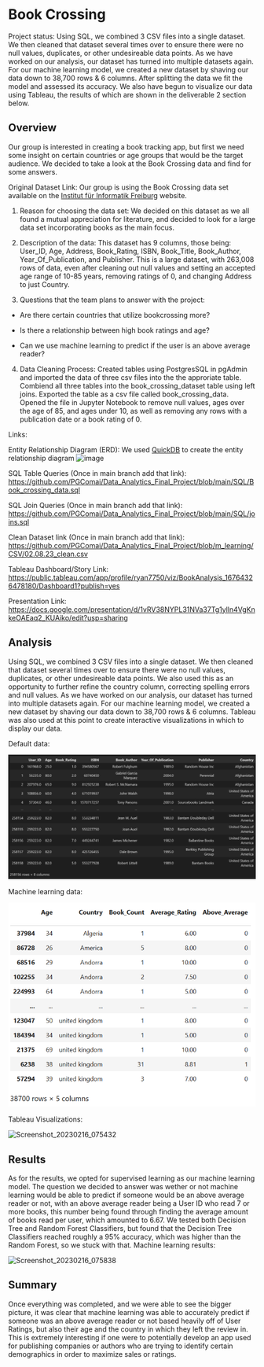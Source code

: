 # Book Crossing

Project status: Using SQL, we combined 3 CSV files into a single dataset. We then cleaned that dataset several times over to ensure there were no null values, duplicates, or other undesireable data points. As we have worked on our analysis, our dataset has turned into multiple datasets again. For our machine learning model, we created a new dataset by shaving our data down to 38,700 rows & 6 columns. After splitting the data we fit the model and assessed its accuracy. We also have begun to visualize our data using Tableau, the results of which are shown in the deliverable 2 section below.

## Overview

Our group is interested in creating a book tracking app, but first we need some insight on certain countries or age groups that would be the target audience. We decided to take a look at the Book Crossing data and find for some answers.

Original Dataset Link: Our group is using the Book Crossing data set available on the [Institut für Informatik Freiburg](http://www2.informatik.uni-freiburg.de/~cziegler/BX/) website.  
    
1. Reason for choosing the data set: We decided on this dataset as we all found a mutual appreciation for literature, and decided to look for a large       data set incorporating books as the main focus.
2. Description of the data: This dataset has 9 columns, those being: User_ID, Age, Address, Book_Rating, ISBN, Book_Title, Book_Author,     Year_Of_Publication, and Publisher. This is a large dataset, with 263,008 rows of data, even after cleaning out null values and setting an accepted age range of 10-85 years, removing ratings of 0, and changing Address to just Country.

3. Questions that the team plans to answer with the project: 

- Are there certain countries that utilize bookcrossing more?

- Is there a relationship between high book ratings and age?

- Can we use machine learning to predict if the user is an above average reader?

4. Data Cleaning Process: 
Created tables using PostgresSQL in pgAdmin and imported the data of three csv files into the the approriate table. Combiend all three tables into the book_crossing_dataset table using left joins. Exported the table as a csv file called book_crossing_data. Opened the file in Jupyter Notebook to remove null values, ages over the age of 85, and ages under 10, as well as removing any rows with a publication date or a book rating of 0.

Links:

Entity Relationship Diagram (ERD):
We used [QuickDB](https://app.quickdatabasediagrams.com/#/) to create the entity relationship diagram
![image](https://user-images.githubusercontent.com/29783071/217999397-93cef473-1dcb-4e74-ab40-4d0a90aacbcc.png)

SQL Table Queries (Once in main branch add that link): https://github.com/PGComai/Data_Analytics_Final_Project/blob/main/SQL/Book_crossing_data.sql

SQL Join Queries (Once in main branch add that link): https://github.com/PGComai/Data_Analytics_Final_Project/blob/main/SQL/joins.sql

Clean Dataset link (Once in main branch add that link): https://github.com/PGComai/Data_Analytics_Final_Project/blob/m_learning/CSV/02.08.23_clean.csv

Tableau Dashboard/Story Link: https://public.tableau.com/app/profile/ryan7750/viz/BookAnalysis_16764326478180/Dashboard1?publish=yes

Presentation Link: https://docs.google.com/presentation/d/1vRV38NYPL31NVa37Tg1ylln4VgKnkeOAEaq2_KUAiko/edit?usp=sharing 

## Analysis

Using SQL, we combined 3 CSV files into a single dataset. We then cleaned that dataset several times over to ensure there were no null values, duplicates, or other undesireable data points. We also used this as an opportunity to further refine the country column, correcting spelling errors and null values. As we have worked on our analysis, our dataset has turned into multiple datasets again. For our machine learning model, we created a new dataset by shaving our data down to 38,700 rows & 6 columns. Tableau was also used at this point to create interactive visualizations in which to display our data.

Default data:

![image](Images/all_data.png)

Machine learning data:

![image](Images/sml_data.png)

Tableau Visualizations:

<img width="915" alt="Screenshot_20230216_075432" src="https://user-images.githubusercontent.com/29783071/219545797-f12aeb91-f5c6-4fdb-903c-bf44efe719b6.png">

## Results

As for the results, we opted for supervised learning as our machine learning model. The question we decided to answer was wether or not machine learning would be able to predict if someone would be an above average reader or not, with an above average reader being a User ID who read 7 or more books, this number being found through finding the average amount of books read per user, which amounted to 6.67. We tested both Decision Tree and Random Forest Classifiers, but found that the Decision Tree Classifiers reached roughly a 95% accuracy, which was higher than the Random Forest, so we stuck with that.
Machine learning results:

<img width="319" alt="Screenshot_20230216_075838" src="https://user-images.githubusercontent.com/29783071/219546035-b998dec6-b784-4ea2-875a-0484c23f3b53.png">

## Summary

Once everything was completed, and we were able to see the bigger picture, it was clear that machine learning was able to accurately predict if someone was an above average reader or not based heavily off of User Ratings, but also their age and the country in which they left the review in. This is extremely interesting if one were to potentially develop an app used for publishing companies or authors who are trying to identify certain demographics in order to maximize sales or ratings. 

